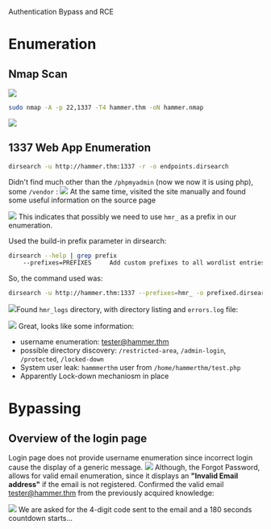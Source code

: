 
Authentication Bypass and RCE


# Enumeration 

## Nmap Scan

![](../../Pasted%20image%2020250826001827.png)
``` bash
sudo nmap -A -p 22,1337 -T4 hammer.thm -oN hammer.nmap 
```

![](../../Pasted%20image%2020250826002022.png)

## 1337 Web App Enumeration

``` bash
dirsearch -u http://hammer.thm:1337 -r -o endpoints.dirsearch 
```
Didn't find much other than the `/phpmyadmin` (now we now it is using php), some `/vendor` :
![](../../Pasted%20image%2020250826003623.png)
At the same time, visited the site manually and found some useful information on the source page

![](../../Pasted%20image%2020250826003009.png)
This indicates that possibly we need to use `hmr_` as a prefix in our enumeration.

Used the build-in prefix parameter in dirsearch: 
``` bash
dirsearch --help | grep prefix
    --prefixes=PREFIXES     Add custom prefixes to all wordlist entries
```
So, the command used was:
``` bash
dirsearch -u http://hammer.thm:1337 --prefixes=hmr_ -o prefixed.dirsearch
```
![](../../Pasted%20image%2020250826004513.png)Found `hmr_logs` directory, with directory listing and `errors.log` file:

![](../../Pasted%20image%2020250826005759.png)
Great, looks like some information:
- username enumeration: tester@hammer.thm
- possible directory discovery: `/restricted-area`, `/admin-login`, `/protected`, `/locked-down`
- System user leak: `hammmerthm` user from `/home/hammerthm/test.php`
-  Apparently Lock-down mechaniosm in place 


# Bypassing

## Overview of the login page
Login page does not provide username enumeration since incorrect login cause the display of a generic message.
![](../../Pasted%20image%2020250826011548.png)
Although, the Forgot Password, allows for valid email enumeration, since it displays an **"Invalid Email address"** if the email is not registered. Confirmed the valid email tester@hammer.thm from the previously acquired knowledge:

![](../../Pasted%20image%2020250826011653.png)
We are asked for the 4-digit code sent to the email and a 180 seconds countdown starts...

